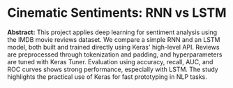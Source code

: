 # Cinematic Sentiments: RNN vs LSTM
**Abstract:** This project applies deep learning for sentiment analysis using the IMDB movie reviews dataset. We compare a simple RNN and an LSTM model, both built and trained directly using Keras' high-level API. Reviews are preprocessed through tokenization and padding, and hyperparameters are tuned with Keras Tuner. Evaluation using accuracy, recall, AUC, and ROC curves shows strong performance, especially with LSTM. The study highlights the practical use of Keras for fast prototyping in NLP tasks.

